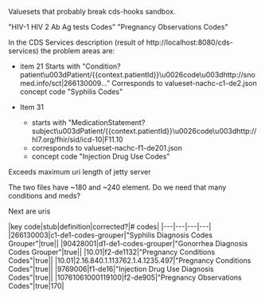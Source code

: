 Valuesets that probably break cds-hooks sandbox. 

"HIV-1 HIV 2 Ab Ag tests Codes"
"Pregnancy Observations Codes"

In the CDS Services description (result of http://localhost:8080/cds-services) the problem areas are:
- item 21 
  Starts with "Condition?patient\u003dPatient/{{context.patientId}}\u0026code\u003dhttp://snomed.info/sct|266130009…”
  Corresponds to valueset-nachc-c1-de2.json
  concept code "Syphilis Codes"

- Item 31  
  - starts with "MedicationStatement?subject\u003dPatient/{{context.patientId}}\u0026code\u003dhttp://hl7.org/fhir/sid/icd-10|F11.10 
  - corresponds to valueset-nachc-f1-de201.json
  - concept code "Injection Drug Use Codes"

Exceeds maximum uri length of jetty server

The two files have ~180 and ~240 element. Do we need that many conditions and meds? 

Next are uris 

|key code|stub|definition|corrected?|# codes|
|---|---|---|---|
|266130003|c1-de1-codes-grouper|"Syphilis Diagnosis Codes Grouper"|true||
|90428001|d1-de1-codes-grouper|"Gonorrhea Diagnosis Codes Grouper"|true||
|10.01|f2-de1132|"Pregnancy Conditions Codes"|true||
|10.01|2.16.840.1.113762.1.4.1235.497|"Pregnancy Conditions Codes"|true||
|9769006|f1-de16|"Injection Drug Use Diagnosis Codes"|true||
|10761061000119100|f2-de905|"Pregnancy Observations Codes"|true|170|
